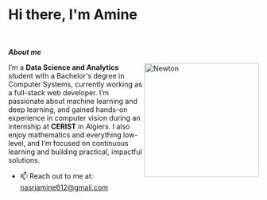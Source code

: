 
<h1><b>Hi there, I'm </b>Amine</h1>
<br>

***About me***

<img align="right" width=230px alt="Newton" src="https://cdn.thecollector.com/wp-content/uploads/2023/06/isaac-newton-optics-light.jpg"/>

I’m a **Data Science and Analytics** student with a Bachelor's degree in Computer Systems, currently working as a full-stack web developer. I’m passionate about machine learning and deep learning, and gained hands-on experience in computer vision during an internship at **CERIST** in Algiers. I also enjoy mathematics and everything low-level, and I’m focused on continuous learning and building practical, impactful solutions.
- 📫 Reach out to me at: <a href="nasriamine612@gmail.com">nasriamine612@gmail.com</a>
<br>
